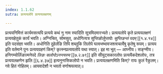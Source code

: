 ```yaml
---
index: 1.1.62
sutra: प्रत्ययलोपे प्रत्ययलक्षणम्

---
```

प्रत्ययनिमित्तं कार्यमसत्यपि प्रत्यये कथं नु नाम स्यादिति सूत्रमिदमारभ्यते। प्रत्ययलोपे कृते प्रत्ययलक्षणं प्रत्ययहेतुकं कार्यं भवति। अग्निचित्, सोमसुत्, अधोगित्यत्र सुप्तिङोर्लुप्तयोः _सुप्तिङन्तं पदम्_ [[१.४.१४]] इति पदसंज्ञा भवति। अधोगिति दुहेर्लङि तिपि शब्लुकि तिलोपे घत्वभष्भावजश्त्वचर्त्वेषु कृतेषु रूपम्। प्रत्यय इति वर्तमाने पुनः प्रत्ययग्रहणं किम्? कृत्स्नप्रत्ययलोपे यथा स्यात्। इह मा भूत् — आघ्नीय। सङ्ग्मीय। हनिगम्योर्लिङात्मनेपदे _लिङः सलोपोऽनन्त्यस्य_ [[७.२.७९]] इति सीयुट्सकारलोपः प्रत्ययैकदेशलोपः, तत्र प्रत्ययलक्षणेन झलि [[६.४.३७]] इत्यनुनासिकलोपो न भवति। प्रत्ययलक्षणमिति किम्? रायः कुलं रैकुलम्। गवे हितं गोहितम्। आयवादेशौ न भवतो वर्णाश्रयत्वात्॥